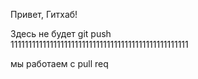 Привет, Гитхаб!

Здесь не будет git push  
11111111111111111111111111111111111111111111111111

мы работаем с pull req
